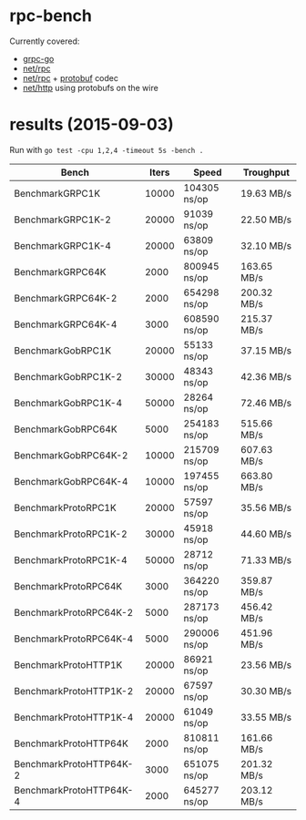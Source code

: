 rpc-bench
=========

Currently covered:
- [grpc-go](https://github.com/grpc/grpc-go)
- [net/rpc](http://godoc.org/net/rpc)
- [net/rpc](http://godoc.org/net/rpc) + [protobuf](https://github.com/golang/protobuf) codec
- [net/http](http://godoc.org/net/http) using protobufs on the wire

results (2015-09-03)
====================
Run with `go test -cpu 1,2,4 -timeout 5s -bench .`

| Bench                   | Iters | Speed         | Troughput   |
|-------------------------|-------|---------------|-------------|
| BenchmarkGRPC1K        	| 10000	|  104305 ns/op	|  19.63 MB/s |
| BenchmarkGRPC1K-2      	| 20000	|   91039 ns/op	|  22.50 MB/s |
| BenchmarkGRPC1K-4      	| 20000	|   63809 ns/op	|  32.10 MB/s |
| BenchmarkGRPC64K       	|  2000	|  800945 ns/op	| 163.65 MB/s |
| BenchmarkGRPC64K-2     	|  2000	|  654298 ns/op	| 200.32 MB/s |
| BenchmarkGRPC64K-4     	|  3000	|  608590 ns/op	| 215.37 MB/s |
| BenchmarkGobRPC1K      	| 20000	|   55133 ns/op	|  37.15 MB/s |
| BenchmarkGobRPC1K-2    	| 30000	|   48343 ns/op	|  42.36 MB/s |
| BenchmarkGobRPC1K-4    	| 50000	|   28264 ns/op	|  72.46 MB/s |
| BenchmarkGobRPC64K     	|  5000	|  254183 ns/op	| 515.66 MB/s |
| BenchmarkGobRPC64K-2   	| 10000	|  215709 ns/op	| 607.63 MB/s |
| BenchmarkGobRPC64K-4   	| 10000	|  197455 ns/op	| 663.80 MB/s |
| BenchmarkProtoRPC1K    	| 20000	|   57597 ns/op	|  35.56 MB/s |
| BenchmarkProtoRPC1K-2  	| 30000	|   45918 ns/op	|  44.60 MB/s |
| BenchmarkProtoRPC1K-4  	| 50000	|   28712 ns/op	|  71.33 MB/s |
| BenchmarkProtoRPC64K   	|  3000	|  364220 ns/op	| 359.87 MB/s |
| BenchmarkProtoRPC64K-2 	|  5000	|  287173 ns/op	| 456.42 MB/s |
| BenchmarkProtoRPC64K-4 	|  5000	|  290006 ns/op	| 451.96 MB/s |
| BenchmarkProtoHTTP1K   	| 20000	|   86921 ns/op	|  23.56 MB/s |
| BenchmarkProtoHTTP1K-2 	| 20000	|   67597 ns/op	|  30.30 MB/s |
| BenchmarkProtoHTTP1K-4 	| 20000	|   61049 ns/op	|  33.55 MB/s |
| BenchmarkProtoHTTP64K  	|  2000	|  810811 ns/op	| 161.66 MB/s |
| BenchmarkProtoHTTP64K-2	|  3000	|  651075 ns/op	| 201.32 MB/s |
| BenchmarkProtoHTTP64K-4	|  2000	|  645277 ns/op	| 203.12 MB/s |
